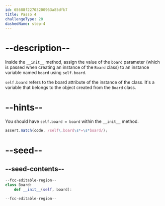 ```yaml
---
id: 65688f22703200963a85dfb7
title: Passo 4
challengeType: 20
dashedName: step-4
---
```


# --description--

Inside the `__init__` method, assign the value of the `board` parameter (which is passed when creating an instance of the `Board` class) to an instance variable named `board` using `self.board`.

`self.board` refers to the board attribute of the instance of the class. It's a variable that belongs to the object created from the `Board` class.

# --hints--

You should have `self.board = board` within the `__init__` method.

```js
assert.match(code, /self\.board\s*=\s*board/);
```

# --seed--

## --seed-contents--

```py
--fcc-editable-region--
class Board:
    def __init__(self, board):

--fcc-editable-region--
```
